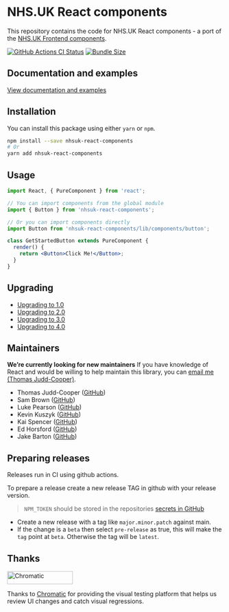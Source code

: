 # NHS.UK React components

This repository contains the code for NHS.UK React components - a port of the [NHS.UK Frontend components](https://github.com/nhsuk/nhsuk-frontend).

[![GitHub Actions CI Status](https://github.com/NHSDigital/nhsuk-react-components/actions/workflows/ci.yml/badge.svg?branch=main)](https://github.com/NHSDigital/nhsuk-react-components/actions?query=workflow%3A%22CI+Build%22+branch%3Amain) [![Bundle Size](https://img.shields.io/bundlephobia/minzip/nhsuk-react-components.svg)](https://bundlephobia.com/result?p=nhsuk-react-components)

## Documentation and examples

[View documentation and examples](https://nhsdigital.github.io/nhsuk-react-components)

## Installation

You can install this package using either `yarn` or `npm`.

```bash
npm install --save nhsuk-react-components
# Or
yarn add nhsuk-react-components
```

## Usage

```jsx
import React, { PureComponent } from 'react';

// You can import components from the global module
import { Button } from 'nhsuk-react-components';

// Or you can import components directly
import Button from 'nhsuk-react-components/lib/components/button';

class GetStartedButton extends PureComponent {
  render() {
    return <Button>Click Me!</Button>;
  }
}
```

## Upgrading

* [Upgrading to 1.0](/docs/upgrade-to-1.0.md)
* [Upgrading to 2.0](/docs/upgrade-to-2.0.md)
* [Upgrading to 3.0](/docs/upgrade-to-3.0.md)
* [Upgrading to 4.0](/docs/upgrade-to-4.0.md)

## Maintainers

**We’re currently looking for new maintainers** If you have knowledge of React and would be willing to help maintain this library, you can [email me (Thomas Judd-Cooper)](mailto:thomas.judd-cooper1@nhs.net).

- Thomas Judd-Cooper ([GitHub](https://github.com/tomdango))
- Sam Brown ([GitHub](https://github.com/samueldavidbrown))
- Luke Pearson ([GitHub](https://github.com/lukepearson))
- Kevin Kuszyk ([GitHub](https://github.com/kevinkuszyk))
- Kai Spencer ([GitHub](https://github.com/KaiSpencer))
- Ed Horsford ([GitHub](https://github.com/edwardhorsford))
- Jake Barton ([GitHub](https://github.com/jakeb-nhs))

## Preparing releases

Releases run in CI using github actions.

To prepare a release create a new release TAG in github with your release version.

> `NPM_TOKEN` should be stored in the repositories [secrets in GitHub](https://github.com/NHSDigital/nhsuk-react-components/settings/secrets/actions)

- Create a new release with a tag like `major.minor.patch` against main.
- If the change is a `beta` then select `pre-release` as true, this will make the `tag` point at `beta`. Otherwise the tag will be `latest`.

## Thanks

<a href="https://www.chromatic.com/"><img src="https://user-images.githubusercontent.com/321738/84662277-e3db4f80-af1b-11ea-88f5-91d67a5e59f6.png" width="153" height="30" alt="Chromatic" /></a>

Thanks to [Chromatic](https://www.chromatic.com/) for providing the visual testing platform that helps us review UI changes and catch visual regressions.
